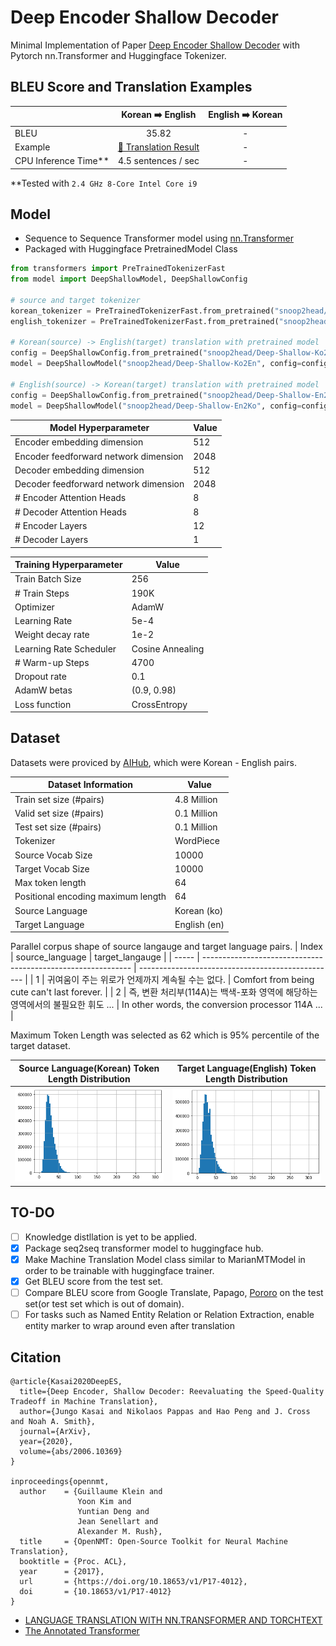 # Deep Encoder Shallow Decoder

Minimal Implementation of Paper [Deep Encoder Shallow Decoder](https://arxiv.org/abs/2006.10369) with Pytorch nn.Transformer and Huggingface Tokenizer.

## BLEU Score and Translation Examples

|                        |                                                        Korean ➡️ English                                                        | English ➡️ Korean |
| ---------------------- | :-----------------------------------------------------------------------------------------------------------------------------: | :---------------: |
| BLEU                   |                                                              35.82                                                              |         -         |
| Example                | [🔗 Translation Result](https://docs.google.com/spreadsheets/d/1IqEuRuEpphPEX3ni1m0EwqYuOU4E4t4-jC6uullpJhE/edit#gid=204599913) |         -         |
| CPU Inference Time\*\* |                                                       4.5 sentences / sec                                                       |         -         |

\*\*Tested with `2.4 GHz 8-Core Intel Core i9`

## Model

- Sequence to Sequence Transformer model using [nn.Transformer](https://pytorch.org/docs/stable/generated/torch.nn.Transformer.html)
- Packaged with Huggingface PretrainedModel Class

```python
from transformers import PreTrainedTokenizerFast
from model import DeepShallowModel, DeepShallowConfig

# source and target tokenizer
korean_tokenizer = PreTrainedTokenizerFast.from_pretrained("snoop2head/Deep-Shallow-Ko")
english_tokenizer = PreTrainedTokenizerFast.from_pretrained("snoop2head/Deep-Shallow-En")

# Korean(source) -> English(target) translation with pretrained model
config = DeepShallowConfig.from_pretrained("snoop2head/Deep-Shallow-Ko2En")
model = DeepShallowModel("snoop2head/Deep-Shallow-Ko2En", config=config)

# English(source) -> Korean(target) translation with pretrained model
config = DeepShallowConfig.from_pretrained("snoop2head/Deep-Shallow-En2Ko")
model = DeepShallowModel("snoop2head/Deep-Shallow-En2Ko", config=config)
```

| Model Hyperparameter                  | Value |
| ------------------------------------- | ----- |
| Encoder embedding dimension           | 512   |
| Encoder feedforward network dimension | 2048  |
| Decoder embedding dimension           | 512   |
| Decoder feedforward network dimension | 2048  |
| # Encoder Attention Heads             | 8     |
| # Decoder Attention Heads             | 8     |
| # Encoder Layers                      | 12    |
| # Decoder Layers                      | 1     |

| Training Hyperparameter | Value            |
| ----------------------- | ---------------- |
| Train Batch Size        | 256              |
| # Train Steps           | 190K             |
| Optimizer               | AdamW            |
| Learning Rate           | 5e-4             |
| Weight decay rate       | 1e-2             |
| Learning Rate Scheduler | Cosine Annealing |
| # Warm-up Steps         | 4700             |
| Dropout rate            | 0.1              |
| AdamW betas             | (0.9, 0.98)      |
| Loss function           | CrossEntropy     |

## Dataset

Datasets were proviced by [AIHub](https://aihub.or.kr/aihub-data/natural-language/about), which were Korean - English pairs.

| Dataset Information                | Value        |
| ---------------------------------- | ------------ |
| Train set size (#pairs)            | 4.8 Million  |
| Valid set size (#pairs)            | 0.1 Million  |
| Test set size (#pairs)             | 0.1 Million  |
| Tokenizer                          | WordPiece    |
| Source Vocab Size                  | 10000        |
| Target Vocab Size                  | 10000        |
| Max token length                   | 64           |
| Positional encoding maximum length | 64           |
| Source Language                    | Korean (ko)  |
| Target Language                    | English (en) |

Parallel corpus shape of source langauge and target language pairs.
| Index | source_language | target_langauge |
| ----- | ------------------------------------------------------------ | ------------------------------------------------- |
| 1 | 귀여움이 주는 위로가 언제까지 계속될 수는 없다. | Comfort from being cute can't last forever. |
| 2 | 즉, 변환 처리부(114A)는 백색-포화 영역에 해당하는 영역에서의 불필요한 휘도 ... | In other words, the conversion processor 114A ... |

Maximum Token Length was selected as 62 which is 95% percentile of the target dataset.

| Source Language(Korean) Token Length Distribution      | Target Language(English) Token Length Distribution       |
| ------------------------------------------------------ | -------------------------------------------------------- |
| ![korean-distribution](assets/korean-distribution.png) | ![english-distribution](assets/english-distribution.png) |

## TO-DO

- [ ] Knowledge distllation is yet to be applied.
- [x] Package seq2seq transformer model to huggingface hub.
- [x] Make Machine Translation Model class similar to MarianMTModel in order to be trainable with huggingface trainer.
- [x] Get BLEU score from the test set.
- [ ] Compare BLEU score from Google Translate, Papago, [Pororo](https://kakaobrain.github.io/pororo/seq2seq/mt.html) on the test set(or test set which is out of domain).
- [ ] For tasks such as Named Entity Relation or Relation Extraction, enable entity marker to wrap around even after translation

## Citation

```
@article{Kasai2020DeepES,
  title={Deep Encoder, Shallow Decoder: Reevaluating the Speed-Quality Tradeoff in Machine Translation},
  author={Jungo Kasai and Nikolaos Pappas and Hao Peng and J. Cross and Noah A. Smith},
  journal={ArXiv},
  year={2020},
  volume={abs/2006.10369}
}

inproceedings{opennmt,
  author    = {Guillaume Klein and
               Yoon Kim and
               Yuntian Deng and
               Jean Senellart and
               Alexander M. Rush},
  title     = {OpenNMT: Open-Source Toolkit for Neural Machine Translation},
  booktitle = {Proc. ACL},
  year      = {2017},
  url       = {https://doi.org/10.18653/v1/P17-4012},
  doi       = {10.18653/v1/P17-4012}
}
```

- [LANGUAGE TRANSLATION WITH NN.TRANSFORMER AND TORCHTEXT](https://pytorch.org/tutorials/beginner/translation_transformer.html)
- [The Annotated Transformer](https://nlp.seas.harvard.edu/2018/04/03/attention.html)
